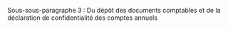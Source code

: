 Sous-sous-paragraphe 3 : Du dépôt des documents comptables et de la déclaration de confidentialité des comptes annuels
